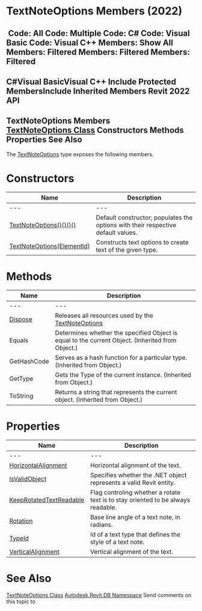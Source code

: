 # TextNoteOptions Members (2022)

﻿
 Code: All Code: Multiple Code: C# Code: Visual Basic Code: Visual C++  Members: Show All Members: Filtered Members: Filtered Members: Filtered   
---  
C#Visual BasicVisual C++
Include Protected MembersInclude Inherited Members
Revit 2022 API  
---  
TextNoteOptions Members  
[TextNoteOptions Class](b0fd6ef8-a0ef-9cf4-5bc2-8cd65f81f648.md "TextNoteOptions Class") Constructors Methods Properties See Also  
---  
The [TextNoteOptions](b0fd6ef8-a0ef-9cf4-5bc2-8cd65f81f648.md "TextNoteOptions Class") type exposes the following members.
# Constructors
| Name | Description |
| --- | --- |
| --- | --- | --- |
| [TextNoteOptions()()()()](bfde4a31-9715-ba37-b9d4-627a166bbc03.md "TextNoteOptions Constructor") | Default constructor; populates the options with their respective default values. |
| [TextNoteOptions(ElementId)](ddb0b7f2-c385-ce70-f2df-92ae90ea9a92.md "TextNoteOptions Constructor \(ElementId\)") | Constructs text options to create text of the given type. |

# Methods
| Name | Description |
| --- | --- |
| --- | --- | --- |
| [Dispose](0cdca35d-7701-6edc-5de5-c778c383a0c1.md "Dispose Method") | Releases all resources used by the [TextNoteOptions](b0fd6ef8-a0ef-9cf4-5bc2-8cd65f81f648.md "TextNoteOptions Class") |
| Equals | Determines whether the specified Object is equal to the current Object. (Inherited from Object.) |
| GetHashCode | Serves as a hash function for a particular type.  (Inherited from Object.) |
| GetType | Gets the Type of the current instance. (Inherited from Object.) |
| ToString | Returns a string that represents the current object. (Inherited from Object.) |

# Properties
| Name | Description |
| --- | --- |
| --- | --- | --- |
| [HorizontalAlignment](44769291-8262-a630-90c8-36dfbd460152.md "HorizontalAlignment Property") | Horizontal alignment of the text. |
| [IsValidObject](0a5e9adf-e909-91c7-b307-9e4418e8732b.md "IsValidObject Property") | Specifies whether the .NET object represents a valid Revit entity. |
| [KeepRotatedTextReadable](22072662-c584-bf0b-94ad-8e1f92cfe39f.md "KeepRotatedTextReadable Property") | Flag controling whether a rotate text is to stay oriented to be always readable. |
| [Rotation](003d9e36-c831-af50-c7e8-182f11464680.md "Rotation Property") | Base line angle of a text note, in radians. |
| [TypeId](4eef8585-be67-b6af-7d32-885fd49511da.md "TypeId Property") | Id of a text type that defines the style of a text note. |
| [VerticalAlignment](56c58c33-e8b0-071f-db15-a3c7fba39fbb.md "VerticalAlignment Property") | Vertical alignment of the text. |

# See Also
[TextNoteOptions Class](b0fd6ef8-a0ef-9cf4-5bc2-8cd65f81f648.md "TextNoteOptions Class")
[Autodesk.Revit.DB Namespace](87546ba7-461b-c646-cbb1-2cb8f5bff8b2.md "Autodesk.Revit.DB Namespace")
Send comments on this topic to 